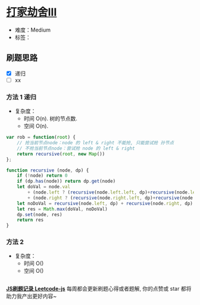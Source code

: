 # [打家劫舍III](https://leetcode-cn.com/problems/house-robber-iii/)

- 难度：Medium
- 标签：

## 刷题思路

- [x] 递归
- [ ] xx

### 方法 1 递归

- 复杂度：
    - 时间 O(n). 树的节点数.
    - 空间 O(n).

``` js
var rob = function(root) {
    // 抢当前节点node：node 的 left & right 不能抢, 只能尝试抢 孙节点
    // 不抢当前节点node：尝试抢 node 的 left & right
    return recursive(root, new Map())
};

function recursive (node, dp) {
    if (!node) return 0
    if (dp.has(node)) return dp.get(node)
    let doVal = node.val
        + (node.left ? (recursive(node.left.left, dp)+recursive(node.left.right, dp)) : 0)
        + (node.right ? (recursive(node.right.left, dp)+recursive(node.right.right, dp)) : 0)
    let noDoVal = recursive(node.left, dp) + recursive(node.right, dp)
    let res = Math.max(doVal, noDoVal)
    dp.set(node, res)
    return res
}
```

### 方法 2

- 复杂度：
    - 时间 O()
    - 空间 O()

``` js

```

**[JS刷题记录 Leetcode-js](https://github.com/Nodreame/leetcode-js)** 每周都会更新刷题心得或者题解, 你的点赞或 star 都将助力我产出更好内容~
